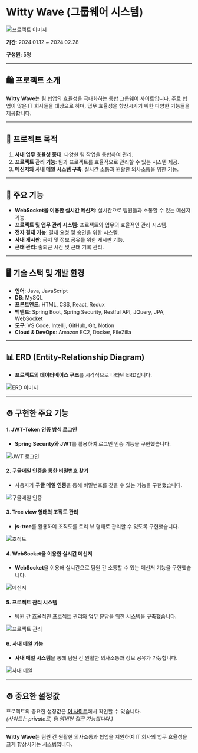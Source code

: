 # Witty Wave (그룹웨어 시스템)
![프로젝트 이미지](https://github.com/user-attachments/assets/292acac4-ec13-4b05-87ef-acde2849eec2)

**기간**: 2024.01.12 ~ 2024.02.28  

**구성원**: 5명  

---

## 🛍️ 프로젝트 소개
**Witty Wave**는 팀 협업의 효율성을 극대화하는 통합 그룹웨어 사이트입니다. 주로 협업이 많은 IT 회사들을 대상으로 하며, 업무 효율성을 향상시키기 위한 다양한 기능들을 제공합니다.

---

## 🎯 프로젝트 목적
1. **사내 업무 효율성 증대**: 다양한 팀 작업을 통합하여 관리.
2. **프로젝트 관리 기능**: 팀과 프로젝트를 효율적으로 관리할 수 있는 시스템 제공.
3. **메신저와 사내 메일 시스템 구축**: 실시간 소통과 원활한 의사소통을 위한 기능.

---

## 🔑 주요 기능
- **WebSocket을 이용한 실시간 메신저**: 실시간으로 팀원들과 소통할 수 있는 메신저 기능.
- **프로젝트 및 업무 관리 시스템**: 프로젝트와 업무의 효율적인 관리 시스템.
- **전자 결재 기능**: 결재 요청 및 승인을 위한 시스템.
- **사내 게시판**: 공지 및 정보 공유를 위한 게시판 기능.
- **근태 관리**: 출퇴근 시간 및 근태 기록 관리.

---

## 🖥️ 기술 스택 및 개발 환경
- **언어**: Java, JavaScript
- **DB**: MySQL
- **프론트엔드**: HTML, CSS, React, Redux
- **백엔드**: Spring Boot, Spring Security, Restful API, JQuery, JPA, WebSocket
- **도구**: VS Code, Intellij, GitHub, Git, Notion
- **Cloud & DevOps**: Amazon EC2, Docker, FileZilla

---

## 📊 ERD (Entity-Relationship Diagram)
- **프로젝트의 데이터베이스 구조**를 시각적으로 나타낸 ERD입니다.

![ERD 이미지](https://github.com/user-attachments/assets/b7e344e3-9737-4afc-a449-759adf35b3bd)

---

## ⚙️ 구현한 주요 기능

#### 1. **JWT-Token 인증 방식 로그인**
- **Spring Security와 JWT**를 활용하여 로그인 인증 기능을 구현했습니다.

![JWT 로그인](https://github.com/user-attachments/assets/3d74088a-7f62-4a5a-b3e0-5720ebc1b7a8)

#### 2. **구글메일 인증을 통한 비밀번호 찾기**
- 사용자가 **구글 메일 인증**을 통해 비밀번호를 찾을 수 있는 기능을 구현했습니다.

![구글메일 인증](https://github.com/user-attachments/assets/302a021a-996e-42b0-af7d-061ca867549e)

#### 3. **Tree view 형태의 조직도 관리**
- **js-tree**를 활용하여 조직도를 트리 뷰 형태로 관리할 수 있도록 구현했습니다.

![조직도](https://github.com/user-attachments/assets/1dba6869-af02-42b4-a258-a3675c79e10e)

#### 4. **WebSocket을 이용한 실시간 메신저**
- **WebSocket**을 이용해 실시간으로 팀원 간 소통할 수 있는 메신저 기능을 구현했습니다.

![메신저](https://github.com/user-attachments/assets/1bff2589-9381-4551-bbbe-423abfdc3500)

#### 5. **프로젝트 관리 시스템**
- 팀원 간 효율적인 프로젝트 관리와 업무 분담을 위한 시스템을 구축했습니다.

![프로젝트 관리](https://github.com/user-attachments/assets/166b8452-13a7-48f8-9bdf-f896e5ece66f)

#### 6. **사내 메일 기능**
- **사내 메일 시스템**을 통해 팀원 간 원활한 의사소통과 정보 공유가 가능합니다.

![사내 메일](https://github.com/user-attachments/assets/ee7eb237-d076-4314-b9ff-ef44aed08d4d)

---

## ⚙️ 중요한 설정값
프로젝트의 중요한 설정값은 [**이 사이트**](https://github.com/Witty-Puppy/Backend-settings)에서 확인할 수 있습니다.  
*(사이트는 private로, 팀 멤버만 접근 가능합니다.)*

---

**Witty Wave**는 팀원 간 원활한 의사소통과 협업을 지원하여 IT 회사의 업무 효율성을 크게 향상시키는 시스템입니다.
